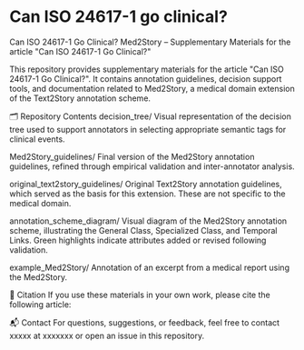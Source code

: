 # Can ISO 24617-1 go clinical?
Can ISO 24617-1 Go Clinical?
Med2Story – Supplementary Materials for the article "Can ISO 24617-1 Go Clinical?"

This repository provides supplementary materials for the article "Can ISO 24617-1 Go Clinical?". It contains annotation guidelines, decision support tools, and documentation related to Med2Story, a medical domain extension of the Text2Story annotation scheme.

🗂️ Repository Contents
decision_tree/
Visual representation of the decision tree used to support annotators in selecting appropriate semantic tags for clinical events.

Med2Story_guidelines/
Final version of the Med2Story annotation guidelines, refined through empirical validation and inter-annotator analysis.

original_text2story_guidelines/
Original Text2Story annotation guidelines, which served as the basis for this extension. These are not specific to the medical domain.

annotation_scheme_diagram/
Visual diagram of the Med2Story annotation scheme, illustrating the General Class, Specialized Class, and Temporal Links. Green highlights indicate attributes added or revised following validation.

example_Med2Story/ 
Annotation of an excerpt from a medical report using the Med2Story. 



📄 Citation
If you use these materials in your own work, please cite the following article:


📬 Contact
For questions, suggestions, or feedback, feel free to contact  xxxxx at xxxxxxx or open an issue in this repository.


